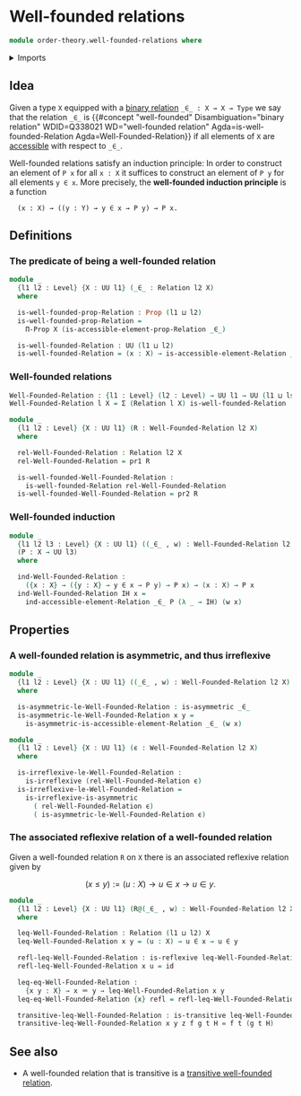 # Well-founded relations

```agda
module order-theory.well-founded-relations where
```

<details><summary>Imports</summary>

```agda
open import foundation.binary-relations
open import foundation.dependent-pair-types
open import foundation.function-types
open import foundation.identity-types
open import foundation.propositions
open import foundation.universe-levels

open import order-theory.accessible-elements-relations
open import order-theory.preorders
```

</details>

## Idea

Given a type `X` equipped with a
[binary relation](foundation.binary-relations.md) `_∈_ : X → X → Type` we say
that the relation `_∈_` is
{{#concept "well-founded" Disambiguation="binary relation" WDID=Q338021 WD="well-founded relation" Agda=is-well-founded-Relation Agda=Well-Founded-Relation}}
if all elements of `X` are
[accessible](order-theory.accessible-elements-relations.md) with respect to
`_∈_`.

Well-founded relations satisfy an induction principle: In order to construct an
element of `P x` for all `x : X` it suffices to construct an element of `P y`
for all elements `y ∈ x`. More precisely, the **well-founded induction
principle** is a function

```text
  (x : X) → ((y : Y) → y ∈ x → P y) → P x.
```

## Definitions

### The predicate of being a well-founded relation

```agda
module _
  {l1 l2 : Level} {X : UU l1} (_∈_ : Relation l2 X)
  where

  is-well-founded-prop-Relation : Prop (l1 ⊔ l2)
  is-well-founded-prop-Relation =
    Π-Prop X (is-accessible-element-prop-Relation _∈_)

  is-well-founded-Relation : UU (l1 ⊔ l2)
  is-well-founded-Relation = (x : X) → is-accessible-element-Relation _∈_ x
```

### Well-founded relations

```agda
Well-Founded-Relation : {l1 : Level} (l2 : Level) → UU l1 → UU (l1 ⊔ lsuc l2)
Well-Founded-Relation l X = Σ (Relation l X) is-well-founded-Relation

module _
  {l1 l2 : Level} {X : UU l1} (R : Well-Founded-Relation l2 X)
  where

  rel-Well-Founded-Relation : Relation l2 X
  rel-Well-Founded-Relation = pr1 R

  is-well-founded-Well-Founded-Relation :
    is-well-founded-Relation rel-Well-Founded-Relation
  is-well-founded-Well-Founded-Relation = pr2 R
```

### Well-founded induction

```agda
module _
  {l1 l2 l3 : Level} {X : UU l1} ((_∈_ , w) : Well-Founded-Relation l2 X)
  (P : X → UU l3)
  where

  ind-Well-Founded-Relation :
    ({x : X} → ({y : X} → y ∈ x → P y) → P x) → (x : X) → P x
  ind-Well-Founded-Relation IH x =
    ind-accessible-element-Relation _∈_ P (λ _ → IH) (w x)
```

## Properties

### A well-founded relation is asymmetric, and thus irreflexive

```agda
module _
  {l1 l2 : Level} {X : UU l1} ((_∈_ , w) : Well-Founded-Relation l2 X)
  where

  is-asymmetric-le-Well-Founded-Relation : is-asymmetric _∈_
  is-asymmetric-le-Well-Founded-Relation x y =
    is-asymmetric-is-accessible-element-Relation _∈_ (w x)

module _
  {l1 l2 : Level} {X : UU l1} (ϵ : Well-Founded-Relation l2 X)
  where

  is-irreflexive-le-Well-Founded-Relation :
    is-irreflexive (rel-Well-Founded-Relation ϵ)
  is-irreflexive-le-Well-Founded-Relation =
    is-irreflexive-is-asymmetric
      ( rel-Well-Founded-Relation ϵ)
      ( is-asymmetric-le-Well-Founded-Relation ϵ)
```

### The associated reflexive relation of a well-founded relation

Given a well-founded relation `R` on `X` there is an associated reflexive
relation given by

$$
  (x ≤ y) := (u : X) → u ∈ x → u ∈ y.
$$

```agda
module _
  {l1 l2 : Level} {X : UU l1} (R@(_∈_ , w) : Well-Founded-Relation l2 X)
  where

  leq-Well-Founded-Relation : Relation (l1 ⊔ l2) X
  leq-Well-Founded-Relation x y = (u : X) → u ∈ x → u ∈ y

  refl-leq-Well-Founded-Relation : is-reflexive leq-Well-Founded-Relation
  refl-leq-Well-Founded-Relation x u = id

  leq-eq-Well-Founded-Relation :
    {x y : X} → x ＝ y → leq-Well-Founded-Relation x y
  leq-eq-Well-Founded-Relation {x} refl = refl-leq-Well-Founded-Relation x

  transitive-leq-Well-Founded-Relation : is-transitive leq-Well-Founded-Relation
  transitive-leq-Well-Founded-Relation x y z f g t H = f t (g t H)
```

## See also

- A well-founded relation that is transitive is a
  [transitive well-founded relation](order-theory.transitive-well-founded-relations.md).
